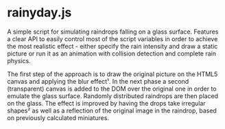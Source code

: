 rainyday.js
===========
A simple script for simulating raindrops falling on a glass surface. Features a clear API to easily control most of the script variables in order to achieve the most realistic effect - either specify the rain intensity and draw a static picture or run it as an animation with collision detection and complete rain physics.

The first step of the approach is to draw the original picture on the HTML5 canvas and applying the blur effect¹. In the next phase a second (transparent) canvas is added to the DOM over the original one in order to emulate the glass surface. Randomly distributed raindrops are then placed on the glass. The effect is improved by having the drops take irregular shapes² as well as a reflection of the original image in the raindrop, based on previously calculated miniatures.